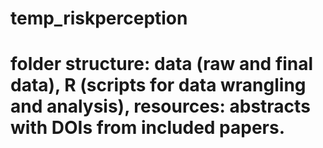 # temp_riskperception
# folder structure: data (raw and final data), R (scripts for data wrangling and analysis), resources: abstracts with DOIs from included papers.